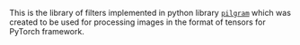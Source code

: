 This is the library of filters implemented in python library [`pilgram`](https://pypi.org/project/pilgram/) which was created to be used for processing images in the format of tensors for PyTorch framework.
